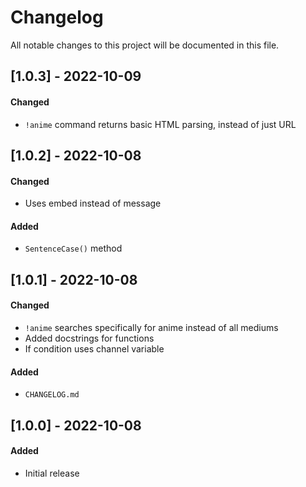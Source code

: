 # Changelog
All notable changes to this project will be documented in this file.

## [1.0.3] - 2022-10-09
#### Changed
- `!anime` command returns basic HTML parsing, instead of just URL


## [1.0.2] - 2022-10-08
#### Changed
- Uses embed instead of message

#### Added
- `SentenceCase()` method

## [1.0.1] - 2022-10-08
#### Changed
- `!anime` searches specifically for anime instead of all mediums
- Added docstrings for functions
- If condition uses channel variable

#### Added
- `CHANGELOG.md`

## [1.0.0] - 2022-10-08
#### Added
- Initial release